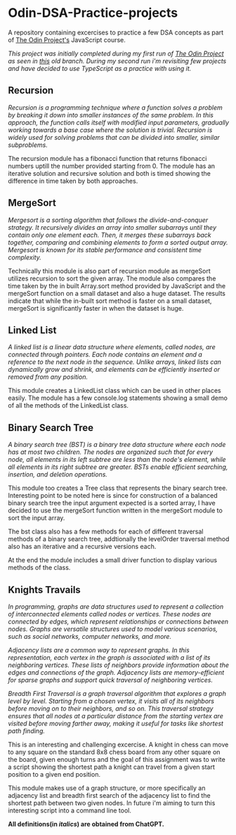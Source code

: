 # Odin-DSA-Practice-projects

A repository containing excercises to practice a few DSA concepts as part of [The Odin Project's](https://www.theodinproject.com/) JavaScript course.

_This project was initially completed during my first run of [The Odin Project](https://www.theodinproject.com/) as seen in [this](https://github.com/Ashish-Krishna-K/Odin-DSA-Practice-projects/tree/old) old branch. During my second run i'm revisiting few projects and have decided to use TypeScript as a practice with using it._

## Recursion

_Recursion is a programming technique where a function solves a problem by breaking it down into smaller instances of the same problem. In this approach, the function calls itself with modified input parameters, gradually working towards a base case where the solution is trivial. Recursion is widely used for solving problems that can be divided into smaller, similar subproblems._

The recursion module has a fibonacci function that returns fibonacci numbers uptill the number provided starting from 0. The module has an iterative solution and recursive solution and both is timed showing the difference in time taken by both approaches.

## MergeSort

_Mergesort is a sorting algorithm that follows the divide-and-conquer strategy. It recursively divides an array into smaller subarrays until they contain only one element each. Then, it merges these subarrays back together, comparing and combining elements to form a sorted output array. Mergesort is known for its stable performance and consistent time complexity._

Technically this module is also part of recursion module as mergeSort utilizes recursion to sort the given array. The module also compares the time taken by the in built Array.sort method provided by JavaScript and the mergeSort function on a small dataset and also a huge dataset. The results indicate that while the in-built sort method is faster on a small dataset, mergeSort is significantly faster in when the dataset is huge.

## Linked List

_A linked list is a linear data structure where elements, called nodes, are connected through pointers. Each node contains an element and a reference to the next node in the sequence. Unlike arrays, linked lists can dynamically grow and shrink, and elements can be efficiently inserted or removed from any position._

This module creates a LinkedList class which can be used in other places easily. The module has a few console.log statements showing a small demo of all the methods of the LinkedList class.

## Binary Search Tree

_A binary search tree (BST) is a binary tree data structure where each node has at most two children. The nodes are organized such that for every node, all elements in its left subtree are less than the node's element, while all elements in its right subtree are greater. BSTs enable efficient searching, insertion, and deletion operations._

This module too creates a Tree class that represents the binary search tree. Interesting point to be noted here is since for construction of a balanced binary search tree the input argument expected is a sorted array, I have decided to use the mergeSort function written in the mergeSort module to sort the input array.

The bst class also has a few methods for each of different traversal methods of a binary search tree, addtionally the levelOrder traversal method also has an iterative and a recursive versions each.

At the end the module includes a small driver function to display various methods of the class.

## Knights Travails

_In programming, graphs are data structures used to represent a collection of interconnected elements called nodes or vertices. These nodes are connected by edges, which represent relationships or connections between nodes. Graphs are versatile structures used to model various scenarios, such as social networks, computer networks, and more._

_Adjacency lists are a common way to represent graphs. In this representation, each vertex in the graph is associated with a list of its neighboring vertices. These lists of neighbors provide information about the edges and connections of the graph. Adjacency lists are memory-efficient for sparse graphs and support quick traversal of neighboring vertices._

_Breadth First Traversal is a graph traversal algorithm that explores a graph level by level. Starting from a chosen vertex, it visits all of its neighbors before moving on to their neighbors, and so on. This traversal strategy ensures that all nodes at a particular distance from the starting vertex are visited before moving farther away, making it useful for tasks like shortest path finding._

This is an interesting and challenging excercise. A knight in chess can move to any square on the standard 8x8 chess board from any other square on the board, given enough turns and the goal of this assignment was to write a script showing the shortest path a knight can travel from a given start position to a given end position.

This module makes use of a graph structure, or more specifically an adjacency list and breadth first search of the adjacency list to find the shortest path between two given nodes. In future i'm aiming to turn this interesting script into a command line tool.

**All definitions(in _italics_) are obtained from ChatGPT.**
